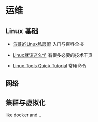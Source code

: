 # 运维

## Linux 基础

* [鸟哥的Linux私房菜](http://cn.linux.vbird.org/) 入门与百科全书

* [Linux就该这么学](https://www.linuxprobe.com/) 有很多必要的技术干货
* [ Linux Tools Quick Tutorial](https://linuxtools-rst.readthedocs.io/zh_CN/latest/index.html) 常用命令

## 网络







## 集群与虚拟化

like docker and ..





